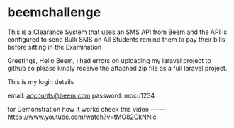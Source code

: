 # beemchallenge
This is a Clearance System that uses an SMS API from Beem and the API is configured to send Bulk SMS on All Students remind them to pay their bills before sitting in the Examination


Greetings,
Hello Beem, I had errors on uploading my laravel project to github so please kindly receive the attached zip file as a full laravel project.

This is my login details

email: accounts@beem.com
password: mocu1234

for Demonstration how it works check this video ----- https://www.youtube.com/watch?v=tMO82GkNNic
